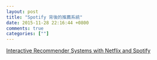 ```yaml
---
layout: post
title: "Spotify 背後的推薦系統"
date: 2015-11-28 22:16:44 +0800
comments: true
categories: [""]
---
```



<!-- more -->

[Interactive Recommender Systems with Netflix and Spotify]

[Interactive Recommender Systems with Netflix and Spotify]:http://www.slideshare.net/MrChrisJohnson/interactive-recommender-systems-with-netflix-and-spotify/99-Insights_Algorithmic_perspectiveNeed_to_balance